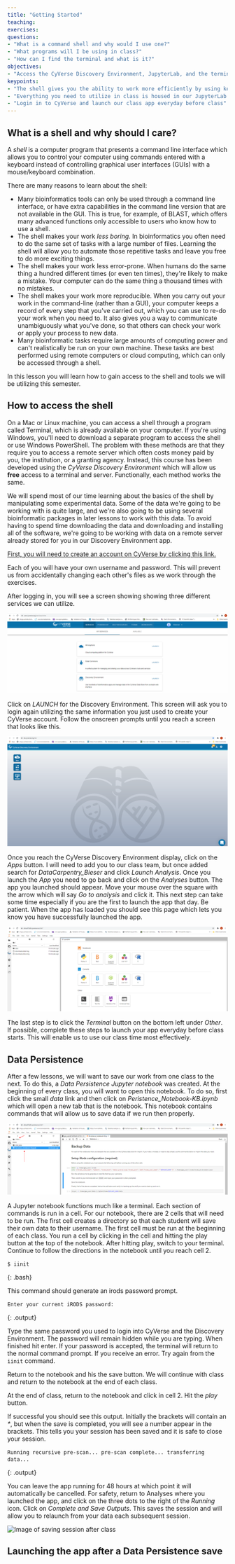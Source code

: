 ```yaml
---
title: "Getting Started"
teaching:
exercises:
questions:
- "What is a command shell and why would I use one?"
- "What programs will I be using in class?"
- "How can I find the terminal and what is it?"
objectives:
- "Access the CyVerse Discovery Environment, JupyterLab, and the terminal"
keypoints:
- "The shell gives you the ability to work more efficiently by using keyboard commands rather than a GUI."
- "Everything you need to utilize in class is housed in our JupyterLab app"
- "Login in to CyVerse and launch our class app everyday before class"
---
```


## What is a shell and why should I care?

A *shell* is a computer program that presents a command line interface
which allows you to control your computer using commands entered
with a keyboard instead of controlling graphical user interfaces
(GUIs) with a mouse/keyboard combination.

There are many reasons to learn about the shell:

* Many bioinformatics tools can only be used through a command line interface, or
have extra capabilities in the command line version that are not available in the GUI.
This is true, for example, of BLAST, which offers many advanced functions only accessible
to users who know how to use a shell.
* The shell makes your work _less boring_. In bioinformatics you often need to do
the same set of tasks with a large number of files. Learning the shell will allow you to
automate those repetitive tasks and leave you free to do more exciting things.
* The shell makes your work less error-prone. When humans do the same thing a hundred different times
(or even ten times), they're likely to make a mistake. Your computer can do the same thing a thousand times
with no mistakes.
* The shell makes your work more reproducible. When you carry out your work in the command-line
(rather than a GUI), your computer keeps a record of every step that you've carried out, which you can use
to re-do your work when you need to. It also gives you a way to communicate unambiguously what you've done,
so that others can check your work or apply your process to new data.
* Many bioinformatic tasks require large amounts of computing power and can't realistically be run on your
own machine. These tasks are best performed using remote computers or cloud computing, which can only be accessed
through a shell.

In this lesson you will learn how to gain access to the shell and tools we will be utilizing this semester.

## How to access the shell

On a Mac or Linux machine, you can access a shell through a program called Terminal, which is already available
on your computer. If you're using Windows, you'll need to download a separate program to access the shell or use Windows PowerShell. The problem with these methods are that they require you to access a remote server which often costs money paid by you, the institution, or a granting agency. Instead, this course has been developed using the _CyVerse Discovery Environment_ which will allow us **free** access to a terminal and server. Functionally, each method works the same.

We will spend most of our time learning about the basics of the shell
by manipulating some experimental data. Some of the data we're going to be working with is quite large, and
we're also going to be using several bioinformatic packages in later
lessons to work with this data. To avoid having to spend time
downloading the data and downloading and installing all of the software,
we're going to be working with data on a remote server already stored for you in our Discovery Environment app.

[First, you will need to create an account on CyVerse by clicking this link.](https://cyverse.org/)

Each of you will have your own username and password. This will
prevent us from accidentally changing each other's files as we work through the
exercises.

After logging in, you will see a screen showing showing three different services we can utilize.

![Image of CyVerse User Portal](https://github.com/kbieser/shell-genomics/blob/gh-pages/_episodes/myimages/cyverseoptions.png)

Click on _LAUNCH_ for the Discovery Environment. This screen will ask you to login again utilizing the same information you just used to create your CyVerse account. Follow the onscreen prompts until you reach a screen that looks like this.

![Image of Discovery Environment Entry page](https://github.com/kbieser/shell-genomics/blob/gh-pages/_episodes/myimages/deentry.png)

Once you reach the CyVerse Discovery Environment display, click on the _Apps_ button. I will need to add you to our class team, but once added search for _DataCarpentry_Bieser_ and click _Launch Analysis_. Once you launch the _App_ you need to go back and click on the _Analyses_ button. The app you launched should appear. Move your mouse over the square with the arrow which will say _Go to analysis_ and click it. This next step can take some time especially if you are the first to launch the app that day. Be patient. When the app has loaded you should see this page which lets you know you have successfully launched the app.

![Image of JupyterLab Entry page](https://github.com/kbieser/shell-genomics/blob/gh-pages/_episodes/myimages/jupyterentry.png)

The last step is to click the _Terminal_ button on the bottom left under _Other_. If possible, complete these steps to launch your app everyday before class starts. This will enable us to use our class time most effectively.

## Data Persistence

After a few lessons, we will want to save our work from one class to the next. To do this, a _Data Persistence Jupyter notebook_ was created. At the beginning of every class, you will want to open this notebook. To do so, first click the small _data_ link and then click on _Peristence_Notebook-KB.ipynb_ which will open a new tab that is the notebook. This notebook contains commands that will allow us to save data if we run then properly.

![Image of Data Persistence Jupyter Notebook](_episodes/myimages/datapersistence.png)

A Jupyter notebook functions much like a terminal. Each section of commands is run in a cell. For our notebook, there are 2 cells that will need to be run. The first cell creates a directory so that each student will save their own data to their username. The first cell must be run at the beginning of each class. You run a cell by clicking in the cell and hitting the play button at the top of the notebook. After hitting play, switch to your terminal. Continue to follow the directions in the notebook until you reach cell 2.

~~~
$ iinit
~~~
{: .bash}

This command should generate an irods password prompt.

~~~
Enter your current iRODS password:
~~~
{: .output}

Type the same password you used to login into CyVerse and the Discovery Environment. The password will remain hidden while you are typing. When finished hit enter. If your password is accepted, the terminal will return to the normal command prompt. If you receive an error. Try again from the `iinit` command.

Return to the notebook and his the save button. We will continue with class and return to the notebook at the end of each class.

At the end of class, return to the notebook and click in cell 2. Hit the _play_ button.

If successful you should see this output. Initially the brackets will contain an _*_, but when the save is completed, you will see a number appear in the brackets. This tells you your session has been saved and it is safe to close your session.

~~~
Running recursive pre-scan... pre-scan complete... transferring data...
~~~
{: .output}

You can leave the app running for 48 hours at which point it will automatically be cancelled. For safety, return to Analyses where you launched the app, and click on the three dots to the right of the _Running_ icon. Click on _Complete and Save Outputs_. This saves the session and will allow you to relaunch from your data each subsequent session.

![Image of saving session after class](_episodes/img/closesession.png)

## Launching the app after a Data Persistence save
